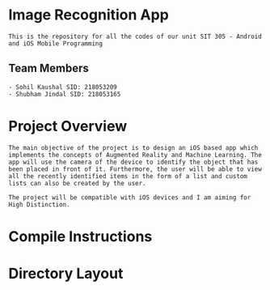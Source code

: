 # Image Recognition App
	This is the repository for all the codes of our unit SIT 305 - Android and iOS Mobile Programming

## Team Members 
	- Sohil Kaushal SID: 218053209	
	- Shubham Jindal SID: 218053165

# Project Overview
	The main objective of the project is to design an iOS based app which implements the concepts of Augmented Reality and Machine Learning. The app will use the camera of the device to identify the object that has been placed in front of it. Furthermore, the user will be able to view all the recently identified items in the form of a list and custom lists can also be created by the user.

	The project will be compatible with iOS devices and I am aiming for High Distinction.

# Compile Instructions 

# Directory Layout 
